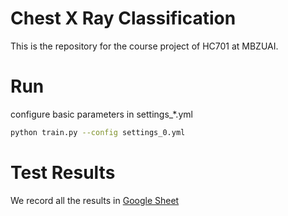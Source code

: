 # Chest X Ray Classification
This is the repository for the course project of HC701 at MBZUAI.

# Run
configure basic parameters in settings_*.yml
```sh
python train.py --config settings_0.yml
```

# Test Results
We record all the results in [Google Sheet](https://docs.google.com/spreadsheets/d/1e34zxT61SycYPSW_KuU2bb4B11f4VzrehomzIftKYb4/edit?usp=sharing)
